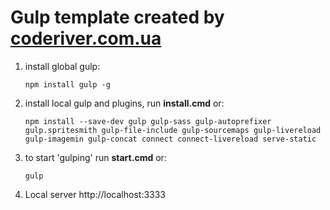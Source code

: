 Gulp template created by <a href="http://coderiver.com.ua" target="_blank">coderiver.com.ua</a>
========
<ol>
	<li>install global gulp: <pre><code>npm install gulp -g</code></pre></li>
	<li>install local gulp and plugins, run <strong>install.cmd</strong> or: <pre><code>npm install --save-dev gulp gulp-sass gulp-autoprefixer gulp.spritesmith gulp-file-include gulp-sourcemaps gulp-livereload gulp-imagemin gulp-concat connect connect-livereload serve-static</code></pre></li>
	<li>to start 'gulping' run <strong>start.cmd</strong> or: <pre><code>gulp</code></pre> </li>
	<li>Local server http://localhost:3333</li>
</ol>